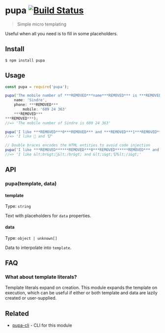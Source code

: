 # pupa [![Build Status](https://travis-ci.org/sindresorhus/pupa.svg?branch=master)](https://travis-ci.org/sindresorhus/pupa)

> Simple micro templating

Useful when all you need is to fill in some placeholders.


## Install

```
$ npm install pupa
```


## Usage

```js
const pupa = require('pupa');

pupa('The mobile number of ***REMOVED***name***REMOVED*** is ***REMOVED***phone.mobile***REMOVED***', ***REMOVED***
	name: 'Sindre',
	phone: ***REMOVED***
		mobile: '609 24 363'
	***REMOVED***
***REMOVED***);
//=> 'The mobile number of Sindre is 609 24 363'

pupa('I like ***REMOVED***0***REMOVED*** and ***REMOVED***1***REMOVED***', ['🦄', '🐮']);
//=> 'I like 🦄 and 🐮'

// Double braces encodes the HTML entities to avoid code injection
pupa('I like ***REMOVED******REMOVED***0***REMOVED******REMOVED*** and ***REMOVED******REMOVED***1***REMOVED******REMOVED***', ['<br>🦄</br>', '<i>🐮</i>']);
//=> 'I like &lt;br&gt;🦄&lt;/br&gt; and &lt;i&gt;🐮&lt;/i&gt;'
```


## API

### pupa(template, data)

#### template

Type: `string`

Text with placeholders for `data` properties.

#### data

Type: `object | unknown[]`

Data to interpolate into `template`.


## FAQ

### What about template literals?

Template literals expand on creation. This module expands the template on execution, which can be useful if either or both template and data are lazily created or user-supplied.


## Related

- [pupa-cli](https://github.com/sindresorhus/pupa-cli) - CLI for this module
